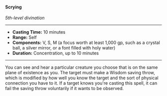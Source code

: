 #### Scrying
*5th-level divination*
___
- **Casting Time:** 10 minutes
- **Range:** Self
- **Components:** V, S, M (a focus worth at least 1,000 gp, such as a crystal ball, a silver mirror, or a font filled with holy water)
- **Duration:** Concentration, up to 10 minutes
---
You can see and hear a particular creature you choose that is on the same plane of existence as you. The target must make a Wisdom saving throw, which is modified by how well you know the target and the sort of physical connection you have to it. If a target knows you're casting this spell, it can fail the saving throw voluntarily if it wants to be observed.

#